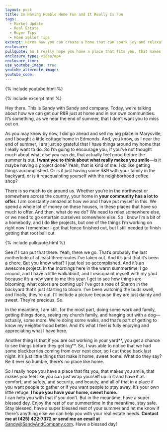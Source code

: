```yaml
---
layout: post
title: Im Having Humble Home Fun and It Really Is Fun
tags:
  - Market Update
  - Real Estate
  - Buyer Tips
  - Home Seller Tips
excerpt: Heres how you can create a home that can spark joy and relaxation.
enclosure:
pullquote: So I really hope you have a place that fits you, that makes you smile.
enclosure_type: video/mp4
enclosure_time:
use_youtube_image: true
youtube_alternate_image:
youtube_code:
---
```

{% include youtube.html %}

{% include excerpt.html %}

Hey there. This is Sandy with Sandy and company. Today, we’re talking about how we can get our R&R just at home and in our own communities. It’s something, as we near the end of summer, that I don’t want you to miss out on.

As you may know by now, I did go ahead and sell my big place in Marysville, and I bought a little cottage home in Edmonds. And, you know, as I near the end of summer, I am just so grateful that I have things around my home that I really want to do. So I’m going to encourage you, if you’ve not thought much about what else you can do, that actually feel good before the summer is out. **I want you to think about what really makes you smile**—is it maybe having a project done? Yeah, that is kind of me. I do like getting things accomplished. Or is it just having some R&R with your family in the backyard, or is it reacquainting yourself with the neighborhood coffee shop?

There is so much to do around us. Whether you’re in the northwest or somewhere across the country, your home in **your community has a lot to offer.** I am constantly amazed at how we and I have put myself in this. We spend a whole lot of money on these houses, in these places that have so much to offer. And then, what do we do? We need to relax somewhere else, or we need to go entertain ourselves somewhere else. So I know I’m a bit of a homebody, and I do like projects, but one of the things I’m working on right now I remember I got that fence finished out, but I still needed to finish getting that root ball out.

{% include pullquote.html %}

See if I can put that there. Yeah, there we go. That’s probably the last motherlode of at least three routes I’ve taken out. And it’s just that it’s been a chore. But you know what? I just feel so accomplished. And it’s an awesome project. In the mornings here in the warm summertime, I go around, and I have a little walkabout, and I reacquaint myself with my yard because it’s a new yard to me this year. I get to see how things are blooming; what colors are coming up? I’ve got a rose of Sharon in the backyard that’s just starting to bloom. I’ve been watching the buds swell, and finally, they’re out. I’ll include a picture because they are just dainty and sweet. They’re precious. So.

In the meantime, I am still, for the most part, doing some work and family, getting things done, seeing my church family, and hanging out with a dog—actually, some more. We’re doing some walks, and that’s part of getting to know my neighborhood better. And it’s what I feel is fully enjoying and appreciating what I have here.

Another thing is that if you are out working in your yard**, you get a chance to see things before they get big**. So, I was able to notice that we had some blackberries coming from over next door, so I cut those back last night. It’s just little things that make it home, sweet home. What do they say? Be it ever so humble, there’s no place like home.

So I really hope you have a place that fits you, that makes you smile, that makes you feel like you can just wrap yourself up in it and have it as comfort, and safety, and security, and beauty, and all of that in a place if you want people to gather or if you want people to stay away. It’s your own little refuge. **I hope you have your home, sweet home.**<br>I can help you with that if you don’t. But in the meantime, have a super blessed day. Enjoy the rest of our summertime In the meantime, stay safe. Stay blessed, have a super blessed rest of your summer and let me know if there’s anything else we can help you with your real estate needs. **Contact me at (425) 422-7372 or send me an email at** [Sandy@SandyAndCompany.com](mailto:Sandy@SandyAndCompany.com)**.** Have a blessed day!